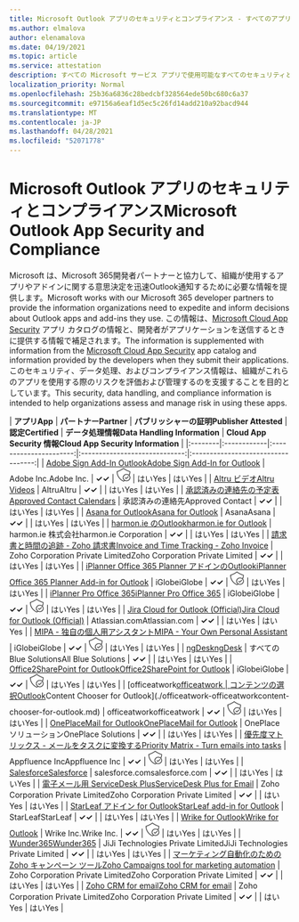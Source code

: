 ```yaml
---
title: Microsoft Outlook アプリのセキュリティとコンプライアンス - すべてのアプリ
ms.author: elmalova
author: elenamalova
ms.date: 04/19/2021
ms.topic: article
ms.service: attestation
description: すべての Microsoft サービス アプリで使用可能なすべてのセキュリティとコンプライアンスOutlook情報。
localization_priority: Normal
ms.openlocfilehash: 25b36a6836c28bedcbf328564ede50bc680c6a37
ms.sourcegitcommit: e97156a6eaf1d5ec5c26fd14add210a92bacd944
ms.translationtype: MT
ms.contentlocale: ja-JP
ms.lasthandoff: 04/28/2021
ms.locfileid: "52071778"
---
```

# <a name="microsoft-outlook-app-security-and-compliance"></a><span data-ttu-id="8487d-103">Microsoft Outlook アプリのセキュリティとコンプライアンス</span><span class="sxs-lookup"><span data-stu-id="8487d-103">Microsoft Outlook App Security and Compliance</span></span>

<span data-ttu-id="8487d-104">Microsoft は、Microsoft 365開発者パートナーと協力して、組織が使用するアプリやアドインに関する意思決定を迅速Outlook通知するために必要な情報を提供します。</span><span class="sxs-lookup"><span data-stu-id="8487d-104">Microsoft works with our Microsoft 365 developer partners to provide the information organizations need to expedite and inform decisions about Outlook apps and add-ins they use.</span></span> <span data-ttu-id="8487d-105">この情報は、[Microsoft Cloud App Security](https://www.microsoft.com/en-us/enterprise-mobility-security/cloud-app-security) アプリ カタログの情報と、開発者がアプリケーションを送信するときに提供する情報で補足されます。</span><span class="sxs-lookup"><span data-stu-id="8487d-105">The information is supplemented with information from the [Microsoft Cloud App Security](https://www.microsoft.com/en-us/enterprise-mobility-security/cloud-app-security) app catalog and information provided by the developers when they submit their applications.</span></span> <span data-ttu-id="8487d-106">このセキュリティ、データ処理、およびコンプライアンス情報は、組織がこれらのアプリを使用する際のリスクを評価および管理するのを支援することを目的としています。</span><span class="sxs-lookup"><span data-stu-id="8487d-106">This security, data handling, and compliance information is intended to help organizations assess and manage risk in using these apps.</span></span>

| <span data-ttu-id="8487d-107">**アプリ**</span><span class="sxs-lookup"><span data-stu-id="8487d-107">**App**</span></span> | <span data-ttu-id="8487d-108">**パートナー**</span><span class="sxs-lookup"><span data-stu-id="8487d-108">**Partner**</span></span> | <span data-ttu-id="8487d-109">**パブリッシャーの証明**</span><span class="sxs-lookup"><span data-stu-id="8487d-109">**Publisher Attested**</span></span> | <span data-ttu-id="8487d-110">**認定**</span><span class="sxs-lookup"><span data-stu-id="8487d-110">**Certified**</span></span> | <span data-ttu-id="8487d-111">**データ処理情報**</span><span class="sxs-lookup"><span data-stu-id="8487d-111">**Data Handling Information**</span></span> | <span data-ttu-id="8487d-112">**Cloud App Security 情報**</span><span class="sxs-lookup"><span data-stu-id="8487d-112">**Cloud App Security Information**</span></span> |
|:--------|:------------|:----------------------:|:-----------------------------:|:----------------------------------:|
| [<span data-ttu-id="8487d-113">Adobe Sign Add-In Outlook</span><span class="sxs-lookup"><span data-stu-id="8487d-113">Adobe Sign Add-In for Outlook</span></span>](./adobe-inc-sign-add-in-for-outlook.md) | <span data-ttu-id="8487d-114">Adobe Inc.</span><span class="sxs-lookup"><span data-stu-id="8487d-114">Adobe Inc.</span></span> | <span data-ttu-id="8487d-115">**✓**</span><span class="sxs-lookup"><span data-stu-id="8487d-115">**✓**</span></span> | <img alt="Certified application badge" src="../media/certified-badge.png" height="25" width="25" /> | <span data-ttu-id="8487d-116">はい</span><span class="sxs-lookup"><span data-stu-id="8487d-116">Yes</span></span> | <span data-ttu-id="8487d-117">はい</span><span class="sxs-lookup"><span data-stu-id="8487d-117">Yes</span></span> |
| [<span data-ttu-id="8487d-118">Altru ビデオ</span><span class="sxs-lookup"><span data-stu-id="8487d-118">Altru Videos</span></span>](./altru-videos.md) | <span data-ttu-id="8487d-119">Altru</span><span class="sxs-lookup"><span data-stu-id="8487d-119">Altru</span></span> | <span data-ttu-id="8487d-120">**✓**</span><span class="sxs-lookup"><span data-stu-id="8487d-120">**✓**</span></span> |  | <span data-ttu-id="8487d-121">はい</span><span class="sxs-lookup"><span data-stu-id="8487d-121">Yes</span></span> | <span data-ttu-id="8487d-122">はい</span><span class="sxs-lookup"><span data-stu-id="8487d-122">Yes</span></span> |
| [<span data-ttu-id="8487d-123">承認済みの連絡先の予定表</span><span class="sxs-lookup"><span data-stu-id="8487d-123">Approved Contact Calendars</span></span>](./approved-contact-calendars.md) | <span data-ttu-id="8487d-124">承認済みの連絡先</span><span class="sxs-lookup"><span data-stu-id="8487d-124">Approved Contact</span></span> | <span data-ttu-id="8487d-125">**✓**</span><span class="sxs-lookup"><span data-stu-id="8487d-125">**✓**</span></span> |  | <span data-ttu-id="8487d-126">はい</span><span class="sxs-lookup"><span data-stu-id="8487d-126">Yes</span></span> | <span data-ttu-id="8487d-127">はい</span><span class="sxs-lookup"><span data-stu-id="8487d-127">Yes</span></span> |
| [<span data-ttu-id="8487d-128">Asana for Outlook</span><span class="sxs-lookup"><span data-stu-id="8487d-128">Asana for Outlook</span></span>](./asana-for-outlook.md) | <span data-ttu-id="8487d-129">Asana</span><span class="sxs-lookup"><span data-stu-id="8487d-129">Asana</span></span> | <span data-ttu-id="8487d-130">**✓**</span><span class="sxs-lookup"><span data-stu-id="8487d-130">**✓**</span></span> |  | <span data-ttu-id="8487d-131">はい</span><span class="sxs-lookup"><span data-stu-id="8487d-131">Yes</span></span> | <span data-ttu-id="8487d-132">はい</span><span class="sxs-lookup"><span data-stu-id="8487d-132">Yes</span></span> |
| [<span data-ttu-id="8487d-133">harmon.ie のOutlook</span><span class="sxs-lookup"><span data-stu-id="8487d-133">harmon.ie for Outlook</span></span>](./harmonie-corporation-for-outlook.md) | <span data-ttu-id="8487d-134">harmon.ie 株式会社</span><span class="sxs-lookup"><span data-stu-id="8487d-134">harmon.ie Corporation</span></span> | <span data-ttu-id="8487d-135">**✓**</span><span class="sxs-lookup"><span data-stu-id="8487d-135">**✓**</span></span> |  | <span data-ttu-id="8487d-136">はい</span><span class="sxs-lookup"><span data-stu-id="8487d-136">Yes</span></span> | <span data-ttu-id="8487d-137">はい</span><span class="sxs-lookup"><span data-stu-id="8487d-137">Yes</span></span> |
| [<span data-ttu-id="8487d-138">請求書と時間の追跡 - Zoho 請求書</span><span class="sxs-lookup"><span data-stu-id="8487d-138">Invoice and Time Tracking - Zoho Invoice</span></span>](./zoho-corporation-private-limited-invoice-and-time-tracking.md) | <span data-ttu-id="8487d-139">Zoho Corporation Private Limited</span><span class="sxs-lookup"><span data-stu-id="8487d-139">Zoho Corporation Private Limited</span></span> | <span data-ttu-id="8487d-140">**✓**</span><span class="sxs-lookup"><span data-stu-id="8487d-140">**✓**</span></span> |  | <span data-ttu-id="8487d-141">はい</span><span class="sxs-lookup"><span data-stu-id="8487d-141">Yes</span></span> | <span data-ttu-id="8487d-142">はい</span><span class="sxs-lookup"><span data-stu-id="8487d-142">Yes</span></span> |
| [<span data-ttu-id="8487d-143">iPlanner Office 365 Planner アドインのOutlook</span><span class="sxs-lookup"><span data-stu-id="8487d-143">iPlanner Office 365 Planner Add-in for Outlook</span></span>](./iglobe-iplanner-office-365-planner-add-in-for-outlook.md) | <span data-ttu-id="8487d-144">iGlobe</span><span class="sxs-lookup"><span data-stu-id="8487d-144">iGlobe</span></span> | <span data-ttu-id="8487d-145">**✓**</span><span class="sxs-lookup"><span data-stu-id="8487d-145">**✓**</span></span> | <img alt="Certified application badge" src="../media/certified-badge.png" height="25" width="25" /> | <span data-ttu-id="8487d-146">はい</span><span class="sxs-lookup"><span data-stu-id="8487d-146">Yes</span></span> | <span data-ttu-id="8487d-147">はい</span><span class="sxs-lookup"><span data-stu-id="8487d-147">Yes</span></span> |
| [<span data-ttu-id="8487d-148">iPlanner Pro Office 365</span><span class="sxs-lookup"><span data-stu-id="8487d-148">iPlanner Pro Office 365</span></span>](./iglobe-iplanner-pro-office-365.md) | <span data-ttu-id="8487d-149">iGlobe</span><span class="sxs-lookup"><span data-stu-id="8487d-149">iGlobe</span></span> | <span data-ttu-id="8487d-150">**✓**</span><span class="sxs-lookup"><span data-stu-id="8487d-150">**✓**</span></span> | <img alt="Certified application badge" src="../media/certified-badge.png" height="25" width="25" /> | <span data-ttu-id="8487d-151">はい</span><span class="sxs-lookup"><span data-stu-id="8487d-151">Yes</span></span> | <span data-ttu-id="8487d-152">はい</span><span class="sxs-lookup"><span data-stu-id="8487d-152">Yes</span></span> |
| [<span data-ttu-id="8487d-153">Jira Cloud for Outlook (Official)</span><span class="sxs-lookup"><span data-stu-id="8487d-153">Jira Cloud for Outlook (Official)</span></span>](./atlassiancom-jira-cloud-for-outlook-official.md) | <span data-ttu-id="8487d-154">Atlassian.com</span><span class="sxs-lookup"><span data-stu-id="8487d-154">Atlassian.com</span></span> | <span data-ttu-id="8487d-155">**✓**</span><span class="sxs-lookup"><span data-stu-id="8487d-155">**✓**</span></span> |  | <span data-ttu-id="8487d-156">はい</span><span class="sxs-lookup"><span data-stu-id="8487d-156">Yes</span></span> | <span data-ttu-id="8487d-157">はい</span><span class="sxs-lookup"><span data-stu-id="8487d-157">Yes</span></span> |
| [<span data-ttu-id="8487d-158">MIPA - 独自の個人用アシスタント</span><span class="sxs-lookup"><span data-stu-id="8487d-158">MIPA - Your Own Personal Assistant</span></span>](./iglobe-mipa-your-own-personal-assistant.md) | <span data-ttu-id="8487d-159">iGlobe</span><span class="sxs-lookup"><span data-stu-id="8487d-159">iGlobe</span></span> | <span data-ttu-id="8487d-160">**✓**</span><span class="sxs-lookup"><span data-stu-id="8487d-160">**✓**</span></span> | <img alt="Certified application badge" src="../media/certified-badge.png" height="25" width="25" /> | <span data-ttu-id="8487d-161">はい</span><span class="sxs-lookup"><span data-stu-id="8487d-161">Yes</span></span> | <span data-ttu-id="8487d-162">はい</span><span class="sxs-lookup"><span data-stu-id="8487d-162">Yes</span></span> |
| [<span data-ttu-id="8487d-163">ngDesk</span><span class="sxs-lookup"><span data-stu-id="8487d-163">ngDesk</span></span>](./all-blue-solutions-ngdesk.md) | <span data-ttu-id="8487d-164">すべての Blue Solutions</span><span class="sxs-lookup"><span data-stu-id="8487d-164">All Blue Solutions</span></span> | <span data-ttu-id="8487d-165">**✓**</span><span class="sxs-lookup"><span data-stu-id="8487d-165">**✓**</span></span> |  | <span data-ttu-id="8487d-166">はい</span><span class="sxs-lookup"><span data-stu-id="8487d-166">Yes</span></span> | <span data-ttu-id="8487d-167">はい</span><span class="sxs-lookup"><span data-stu-id="8487d-167">Yes</span></span> |
| [<span data-ttu-id="8487d-168">Office2SharePoint for Outlook</span><span class="sxs-lookup"><span data-stu-id="8487d-168">Office2SharePoint for Outlook</span></span>](./iglobe-office2sharepoint-for-outlook.md) | <span data-ttu-id="8487d-169">iGlobe</span><span class="sxs-lookup"><span data-stu-id="8487d-169">iGlobe</span></span> | <span data-ttu-id="8487d-170">**✓**</span><span class="sxs-lookup"><span data-stu-id="8487d-170">**✓**</span></span> | <img alt="Certified application badge" src="../media/certified-badge.png" height="25" width="25" /> | <span data-ttu-id="8487d-171">はい</span><span class="sxs-lookup"><span data-stu-id="8487d-171">Yes</span></span> | <span data-ttu-id="8487d-172">はい</span><span class="sxs-lookup"><span data-stu-id="8487d-172">Yes</span></span> |
| <span data-ttu-id="8487d-173">[officeatwork</span><span class="sxs-lookup"><span data-stu-id="8487d-173">[officeatwork</span></span> | <span data-ttu-id="8487d-174">コンテンツの選択Outlook](./officeatwork-officeatworkcontent-chooser-for-outlook.md)</span><span class="sxs-lookup"><span data-stu-id="8487d-174">Content Chooser for Outlook](./officeatwork-officeatworkcontent-chooser-for-outlook.md)</span></span> | <span data-ttu-id="8487d-175">officeatwork</span><span class="sxs-lookup"><span data-stu-id="8487d-175">officeatwork</span></span> | <span data-ttu-id="8487d-176">**✓**</span><span class="sxs-lookup"><span data-stu-id="8487d-176">**✓**</span></span> | <img alt="Certified application badge" src="../media/certified-badge.png" height="25" width="25" /> | <span data-ttu-id="8487d-177">はい</span><span class="sxs-lookup"><span data-stu-id="8487d-177">Yes</span></span> | <span data-ttu-id="8487d-178">はい</span><span class="sxs-lookup"><span data-stu-id="8487d-178">Yes</span></span> |
| [<span data-ttu-id="8487d-179">OnePlaceMail for Outlook</span><span class="sxs-lookup"><span data-stu-id="8487d-179">OnePlaceMail for Outlook</span></span>](./oneplace-solutions-oneplacemail-for-outlook.md) | <span data-ttu-id="8487d-180">OnePlace ソリューション</span><span class="sxs-lookup"><span data-stu-id="8487d-180">OnePlace Solutions</span></span> | <span data-ttu-id="8487d-181">**✓**</span><span class="sxs-lookup"><span data-stu-id="8487d-181">**✓**</span></span> |  | <span data-ttu-id="8487d-182">はい</span><span class="sxs-lookup"><span data-stu-id="8487d-182">Yes</span></span> | <span data-ttu-id="8487d-183">はい</span><span class="sxs-lookup"><span data-stu-id="8487d-183">Yes</span></span> |
| [<span data-ttu-id="8487d-184">優先度マトリックス - メールをタスクに変換する</span><span class="sxs-lookup"><span data-stu-id="8487d-184">Priority Matrix - Turn emails into tasks</span></span>](./appfluence-inc-priority-matrix-turn-emails-into-tasks.md) | <span data-ttu-id="8487d-185">Appfluence Inc</span><span class="sxs-lookup"><span data-stu-id="8487d-185">Appfluence Inc</span></span> | <span data-ttu-id="8487d-186">**✓**</span><span class="sxs-lookup"><span data-stu-id="8487d-186">**✓**</span></span> | <img alt="Certified application badge" src="../media/certified-badge.png" height="25" width="25" /> | <span data-ttu-id="8487d-187">はい</span><span class="sxs-lookup"><span data-stu-id="8487d-187">Yes</span></span> | <span data-ttu-id="8487d-188">はい</span><span class="sxs-lookup"><span data-stu-id="8487d-188">Yes</span></span> |
| [<span data-ttu-id="8487d-189">Salesforce</span><span class="sxs-lookup"><span data-stu-id="8487d-189">Salesforce</span></span>](./salesforcecom-salesforce.md) | <span data-ttu-id="8487d-190">salesforce.com</span><span class="sxs-lookup"><span data-stu-id="8487d-190">salesforce.com</span></span> | <span data-ttu-id="8487d-191">**✓**</span><span class="sxs-lookup"><span data-stu-id="8487d-191">**✓**</span></span> |  | <span data-ttu-id="8487d-192">はい</span><span class="sxs-lookup"><span data-stu-id="8487d-192">Yes</span></span> | <span data-ttu-id="8487d-193">はい</span><span class="sxs-lookup"><span data-stu-id="8487d-193">Yes</span></span> |
| [<span data-ttu-id="8487d-194">電子メール用 ServiceDesk Plus</span><span class="sxs-lookup"><span data-stu-id="8487d-194">ServiceDesk Plus for Email</span></span>](./zoho-corporation-private-limited-servicedesk-plus-for-email.md) | <span data-ttu-id="8487d-195">Zoho Corporation Private Limited</span><span class="sxs-lookup"><span data-stu-id="8487d-195">Zoho Corporation Private Limited</span></span> | <span data-ttu-id="8487d-196">**✓**</span><span class="sxs-lookup"><span data-stu-id="8487d-196">**✓**</span></span> |  | <span data-ttu-id="8487d-197">はい</span><span class="sxs-lookup"><span data-stu-id="8487d-197">Yes</span></span> | <span data-ttu-id="8487d-198">はい</span><span class="sxs-lookup"><span data-stu-id="8487d-198">Yes</span></span> |
| [<span data-ttu-id="8487d-199">StarLeaf アドイン for Outlook</span><span class="sxs-lookup"><span data-stu-id="8487d-199">StarLeaf add-in for Outlook</span></span>](./starleaf-add-in-for-outlook.md) | <span data-ttu-id="8487d-200">StarLeaf</span><span class="sxs-lookup"><span data-stu-id="8487d-200">StarLeaf</span></span> | <span data-ttu-id="8487d-201">**✓**</span><span class="sxs-lookup"><span data-stu-id="8487d-201">**✓**</span></span> |  | <span data-ttu-id="8487d-202">はい</span><span class="sxs-lookup"><span data-stu-id="8487d-202">Yes</span></span> | <span data-ttu-id="8487d-203">はい</span><span class="sxs-lookup"><span data-stu-id="8487d-203">Yes</span></span> |
| [<span data-ttu-id="8487d-204">Wrike for Outlook</span><span class="sxs-lookup"><span data-stu-id="8487d-204">Wrike for Outlook</span></span>](./wrike-inc-for-outlook.md) | <span data-ttu-id="8487d-205">Wrike Inc.</span><span class="sxs-lookup"><span data-stu-id="8487d-205">Wrike Inc.</span></span> | <span data-ttu-id="8487d-206">**✓**</span><span class="sxs-lookup"><span data-stu-id="8487d-206">**✓**</span></span> | <img alt="Certified application badge" src="../media/certified-badge.png" height="25" width="25" /> | <span data-ttu-id="8487d-207">はい</span><span class="sxs-lookup"><span data-stu-id="8487d-207">Yes</span></span> | <span data-ttu-id="8487d-208">はい</span><span class="sxs-lookup"><span data-stu-id="8487d-208">Yes</span></span> |
| [<span data-ttu-id="8487d-209">Wunder365</span><span class="sxs-lookup"><span data-stu-id="8487d-209">Wunder365</span></span>](./jiji-technologies-private-limited-wunder365.md) | <span data-ttu-id="8487d-210">JiJi Technologies Private Limited</span><span class="sxs-lookup"><span data-stu-id="8487d-210">JiJi Technologies Private Limited</span></span> | <span data-ttu-id="8487d-211">**✓**</span><span class="sxs-lookup"><span data-stu-id="8487d-211">**✓**</span></span> |  | <span data-ttu-id="8487d-212">はい</span><span class="sxs-lookup"><span data-stu-id="8487d-212">Yes</span></span> | <span data-ttu-id="8487d-213">はい</span><span class="sxs-lookup"><span data-stu-id="8487d-213">Yes</span></span> |
| [<span data-ttu-id="8487d-214">マーケティング自動化のための Zoho キャンペーン ツール</span><span class="sxs-lookup"><span data-stu-id="8487d-214">Zoho Campaigns tool for marketing automation</span></span>](./zoho-corporation-private-limited-campaigns-tool-for-marketing-automation.md) | <span data-ttu-id="8487d-215">Zoho Corporation Private Limited</span><span class="sxs-lookup"><span data-stu-id="8487d-215">Zoho Corporation Private Limited</span></span> | <span data-ttu-id="8487d-216">**✓**</span><span class="sxs-lookup"><span data-stu-id="8487d-216">**✓**</span></span> |  | <span data-ttu-id="8487d-217">はい</span><span class="sxs-lookup"><span data-stu-id="8487d-217">Yes</span></span> | <span data-ttu-id="8487d-218">はい</span><span class="sxs-lookup"><span data-stu-id="8487d-218">Yes</span></span> |
| [<span data-ttu-id="8487d-219">Zoho CRM for email</span><span class="sxs-lookup"><span data-stu-id="8487d-219">Zoho CRM for email</span></span>](./zoho-corporation-private-limited-crm-for-email.md) | <span data-ttu-id="8487d-220">Zoho Corporation Private Limited</span><span class="sxs-lookup"><span data-stu-id="8487d-220">Zoho Corporation Private Limited</span></span> | <span data-ttu-id="8487d-221">**✓**</span><span class="sxs-lookup"><span data-stu-id="8487d-221">**✓**</span></span> |  | <span data-ttu-id="8487d-222">はい</span><span class="sxs-lookup"><span data-stu-id="8487d-222">Yes</span></span> | <span data-ttu-id="8487d-223">はい</span><span class="sxs-lookup"><span data-stu-id="8487d-223">Yes</span></span> |
